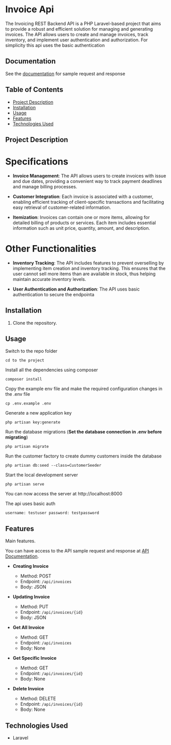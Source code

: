 # Invoice Api

The Invoicing REST Backend API is a PHP Laravel-based project that aims to provide a robust and efficient solution for managing and generating invoices. The API allows users to create and manage invoices, track inventory, and implement user authentication and authorization. For simplicity this api uses the basic authentication

## Documentation

See the [documentation](https://documenter.getpostman.com/view/21869124/2s93zCYL9M) for sample request and response


## Table of Contents

- [Project Description](#project-description)
- [Installation](#installation)
- [Usage](#usage)
- [Features](#features)
- [Technologies Used](#technologies-used)


## Project Description

# Specifications

- **Invoice Management**: The API allows users to create invoices with issue and due dates, providing a convenient way to track payment deadlines and manage billing processes.

- **Customer Integration**: Each invoice is associated with a customer, enabling efficient tracking of client-specific transactions and facilitating easy retrieval of customer-related information.

- **Itemization**: Invoices can contain one or more items, allowing for detailed billing of products or services. Each item includes essential information such as unit price, quantity, amount, and description.

# Other Functionalities

- **Inventory Tracking**: The API includes features to prevent overselling by implementing item creation and inventory tracking. This ensures that the user cannot sell more items than are available in stock, thus helping maintain accurate inventory levels.

- **User Authentication and Authorization**: The API uses basic authentication to secure the endpointa


## Installation

1. Clone the repository.


## Usage

Switch to the repo folder

    cd to the project

Install all the dependencies using composer

    composer install

Copy the example env file and make the required configuration changes in the .env file

    cp .env.example .env

Generate a new application key

    php artisan key:generate

Run the database migrations (**Set the database connection in .env before migrating**)

    php artisan migrate

Run the customer factory to create dummy customers inside the database

    php artisan db:seed --class=CustomerSeeder

Start the local development server

    php artisan serve

You can now access the server at http://localhost:8000

The api uses basic auth

    username: testuser password: testpassword


## Features

Main features.

You can have access to the API sample request and response at [API Documentation](https://documenter.getpostman.com/view/21869124/2s93zCYL9M).

- **Creating Invoice**
    - Method: POST
    - Endpoint: `/api/invoices`
    - Body: JSON

- **Updating Invoice**
    - Method: PUT
    - Endpoint: `/api/invoices/{id}`
    - Body: JSON

- **Get All Invoice**
    - Method: GET
    - Endpoint: `/api/invoices`
    - Body: None

- **Get Specific Invoice**
    - Method: GET
    - Endpoint: `/api/invoices/{id}`
    - Body: None

- **Delete Invoice**
    - Method: DELETE
    - Endpoint: `/api/invoices/{id}`
    - Body: None


## Technologies Used

- Laravel





